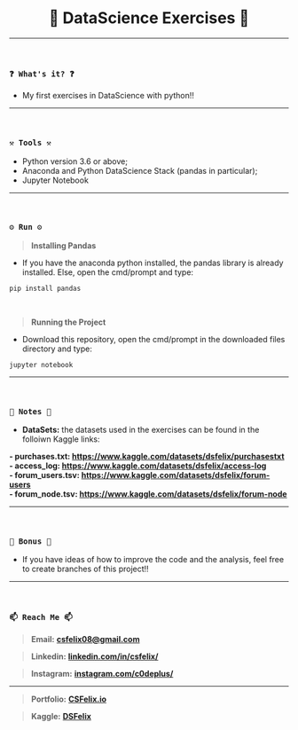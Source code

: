 <h1 align="center">🌟 DataScience Exercises 🌟</h1>

----
<br>

### `❓ What's it? ❓`

* My first exercises in DataScience with python!!

----
<br>

### `⚒️ Tools ⚒️`

* Python version 3.6 or above;
* Anaconda and Python DataScience Stack (pandas in particular);
* Jupyter Notebook

----
<br>

### `⚙️ Run ⚙️`

> **Installing Pandas**

* If you have the anaconda python installed, the pandas library is already installed. Else, open the cmd/prompt and type:

```
pip install pandas
```

<br>

> **Running the Project**

* Download this repository, open the cmd/prompt in the downloaded files directory and type:

```
jupyter notebook
```

----
<br>

### `📝 Notes 📝`

* **DataSets:** the datasets used in the exercises can be found in the folloiwn Kaggle links:


**- purchases.txt: https://www.kaggle.com/datasets/dsfelix/purchasestxt**
<br>
**- access_log: https://www.kaggle.com/datasets/dsfelix/access-log**
<br>
**- forum_users.tsv: https://www.kaggle.com/datasets/dsfelix/forum-users**
<br>
**- forum_node.tsv: https://www.kaggle.com/datasets/dsfelix/forum-node**


----
<br>

### `🎁 Bonus 🎁`

* If you have ideas of how to improve the code and the analysis, feel free to create branches of this project!!

----
<br>

### `📫 Reach Me 📫`

> **Email:** **[csfelix08@gmail.com](mailto:csfelix08@gmail.com?)**

> **Linkedin:** **[linkedin.com/in/csfelix/](https://www.linkedin.com/in/csfelix/)**

> **Instagram:** **[instagram.com/c0deplus/](https://www.instagram.com/c0deplus/)**

----

> **Portfolio:** **[CSFelix.io](https://csfelix.github.io/)**

> **Kaggle:** **[DSFelix](https://www.kaggle.com/dsfelix)**
